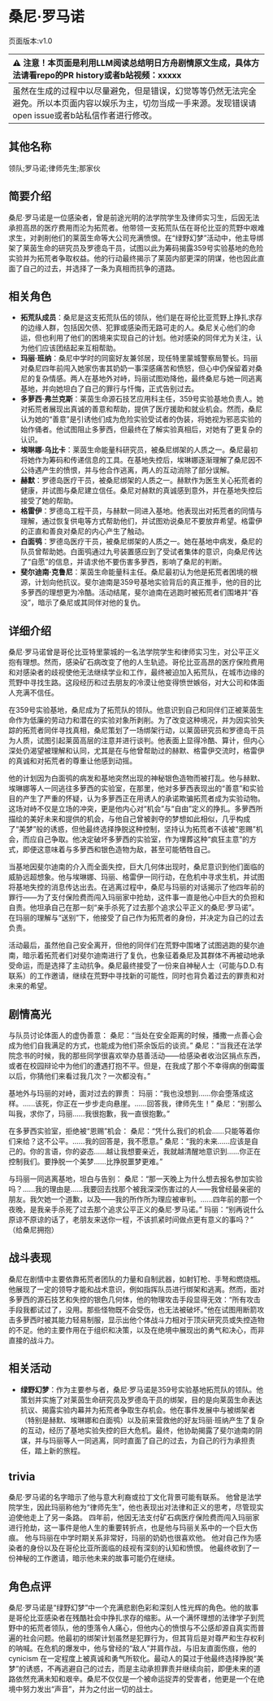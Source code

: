 # 桑尼·罗马诺
页面版本:v1.0
 

| :warning: 注意！本页面是利用LLM阅读总结明日方舟剧情原文生成，具体方法请看repo的PR history或者b站视频：xxxxx           |
|:----------------------------|
| 虽然在生成的过程中以尽量避免，但是错误，幻觉等等仍然无法完全避免。所以本页面内容以娱乐为主，切勿当成一手来源。发现错误请open issue或者b站私信作者进行修改。|



## 其他名称
领队;罗马诺;律师先生;那家伙
## 简要介绍
桑尼·罗马诺是一位感染者，曾是前途光明的法学院学生及律师实习生，后因无法承担高昂的医疗费用而沦为拓荒者。他带领一支拓荒队伍在哥伦比亚的荒野中艰难求生，对剥削他们的莱茵生命等大公司充满愤恨。在“绿野幻梦”活动中，他主导绑架了莱茵生命的研究员及罗德岛干员，试图以此为筹码揭露359号实验基地的危险实验并为拓荒者争取权益。他的行动最终揭示了莱茵内部更深的阴谋，他也因此直面了自己的过去，并选择了一条为真相而抗争的道路。
## 相关角色
-   **拓荒队成员**：桑尼是这支拓荒队伍的领队，他们是在哥伦比亚荒野上挣扎求存的边缘人群，包括因欠债、犯罪或感染而无路可走的人。桑尼关心他们的命运，但也利用了他们的困境来实现自己的计划。他对感染的同伴尤为关注，认为他们应该团结起来互相帮助。
-   **玛丽·班纳**：桑尼中学时的同窗好友兼邻居，现任特里蒙城警察局警长。玛丽对桑尼四年前闯入她家伤害其奶奶一事深感痛苦和愤怒，但心中仍保留着对桑尼的复杂情感。两人在基地外对峙，玛丽试图劝降他，最终桑尼与她一同逃离基地，并向她坦白了自己的罪行与忏悔，正式告别过去。
-   **多萝西·弗兰克斯**：莱茵生命源石技艺应用科主任，359号实验基地负责人。她对拓荒者展现出真诚的善意和帮助，提供了医疗援助和就业机会。然而，桑尼认为她的“善意”是引诱他们成为危险实验受试者的伪装，将她视为邪恶实验的始作俑者。他试图阻止多萝西，但最终在了解实验真相后，对她有了更复杂的认识。
-   **埃琳娜·乌比卡**：莱茵生命能量科研究员，被桑尼绑架的人质之一。桑尼最初将她作为筹码和传递信息的工具。在基地失控后，埃琳娜逐渐理解了桑尼因不公待遇产生的愤恨，并与他合作逃离，两人的互动消除了部分误解。
-   **赫默**：罗德岛医疗干员，被桑尼绑架的人质之一。赫默作为医生关心拓荒者的健康，并试图与桑尼建立信任。桑尼对赫默的真诚感到意外，并在基地失控后接受了她的帮助。
-   **格雷伊**：罗德岛工程干员，与赫默一同进入基地。他表现出对拓荒者的同情与理解，通过恢复供电等方式帮助他们，并试图劝说桑尼不要放弃希望。格雷伊的正直和善良对桑尼的内心产生了触动。
-   **白面鸮**：罗德岛医疗干员，被桑尼绑架的人质之一。她在基地中病发，桑尼的队员曾帮助她。白面鸮通过九号装置感应到了受试者集体的意识，向桑尼传达了“自愿”的信息，并请求他不要伤害多萝西，影响了桑尼的判断。
-   **斐尔迪南·克鲁尼**：莱茵生命能量科主任。桑尼最初认为他是拓荒者困境的根源，计划向他抗议。斐尔迪南是359号基地实验背后的真正推手，他的目的比多萝西的理想更为冷酷。活动结尾，斐尔迪南在逃跑时被拓荒者们围堵并“吞没”，暗示了桑尼或其同伴对他的复仇。
## 详细介绍
桑尼·罗马诺曾是哥伦比亚特里蒙城的一名法学院学生和律师实习生，对公平正义抱有理想。然而，感染矿石病改变了他的人生轨迹。哥伦比亚高昂的医疗保险费用和对感染者的歧视使他无法继续学业和工作，最终被迫加入拓荒队，在城市边缘的荒野中寻找生路。这段经历和过去朋友的冷漠让他变得愤世嫉俗，对大公司和体面人充满不信任。

在359号实验基地，桑尼成为了拓荒队的领队。他意识到自己和同伴们正被莱茵生命作为低廉的劳动力和潜在的实验对象所剥削。为了改变这种境况，并为因实验失踪的拓荒者同伴寻找真相，桑尼策划了一场绑架行动，以莱茵研究员和罗德岛干员为人质，试图引起莱茵高层的注意并进行谈判。他表面上显得冷酷、算计，但内心深处仍渴望被理解和认同，尤其是在与他曾帮助过的赫默、格雷伊交流时，格雷伊的真诚和对拓荒者的尊重让他感到动摇。

他的计划因为白面鸮的病发和基地突然出现的神秘银色造物而被打乱。他与赫默、埃琳娜等人一同逃往多萝西的实验室，在那里，他对多萝西表现出的“善意”和实验目的产生了严重的怀疑，认为多萝西正在用诱人的承诺欺骗拓荒者成为实验动物。这场对峙不仅是立场的冲突，更是他内心对“机会”与“自由”定义的挣扎。多萝西所描绘的美好未来和提供的机会，与他自己曾被剥夺的梦想如此相似，几乎构成了“美梦”般的诱惑，但他最终选择挣脱这种控制，坚持认为拓荒者不该被“恩赐”机会，而应自己争取。他决定破坏多萝西的实验室，作为埋葬这种“疯狂主意”的方式，即便这意味着与多萝西和银色造物为敌，甚至可能牺牲自己。

当基地因斐尔迪南的介入而全面失控，巨大几何体出现时，桑尼意识到他们面临的威胁远超想象。他与埃琳娜、玛丽、格雷伊一同行动，在危机中寻求生机，并试图将基地失控的消息传达出去。在逃离过程中，桑尼与玛丽的对话揭示了他四年前的罪行——为了支付保险费而闯入玛丽家中抢劫，这件事一直是他心中巨大的负担和自责。他坦承自己在那一刻“亲手杀死了过去那个追求公平正义的桑尼·罗马诺”。在玛丽的理解与“送别”下，他接受了自己作为拓荒者的身份，并决定为自己的过去负责。

活动最后，虽然他自己安全离开，但他的同伴们在荒野中围堵了试图逃跑的斐尔迪南，暗示着拓荒者们对斐尔迪南进行了复仇，也象征着桑尼及其群体不再被动地承受命运，而是选择了主动抗争。桑尼最终接受了一份来自神秘人士（可能与D.D.有联系）的工作邀请，继续在荒野中寻找新的可能性，同时也背负着过去的罪责和对未来的希望。
## 剧情高光
与队员讨论体面人的虚伪善意：
桑尼：“当处在安全距离的时候，播撒一点善心会成为他们自我满足的方式，也能成为他们茶余饭后的谈资。”
桑尼：“当我还在法学院念书的时候，我的那些同学很喜欢举办慈善活动——给感染者收治区捐点东西，或者在校园辩论中为他们的遭遇打抱不平。但是，在我成了那个不幸得病的倒霉蛋以后，你猜他们来看过我几次？一次都没有。”

基地外与玛丽的对峙，面对过去的罪责：
玛丽：“我也没想到......你会堕落成这样。......该死，你正在一步步走向悬崖。......回答我，律师先生！”
桑尼：“别那么叫我，求你了，玛丽......我很抱歉，我一直很抱歉。”

在多萝西实验室，拒绝被“恩赐”机会：
桑尼：“凭什么我们的机会......只能等着你们来给？这不公平。......我的回答是，我不愿意。”
桑尼：“我的未来......应该是自己的。你的言语，你的姿态......越让我想要亲近，我就越清醒地意识到......你正在控制我们。要挣脱一个美梦......比挣脱噩梦更难。”

与玛丽一同逃离基地，坦白与告别：
桑尼：“那一天晚上为什么想去报名参加实验吗？......我的理由是......我要回去找那个被我深深伤害过的人——我曾经最亲密的朋友。我欠她一个道歉，以及——我的所作所为理应被审判。......四年前的那一个夜晚，是我亲手杀死了过去那个追求公平正义的桑尼·罗马诺。”
玛丽：“别再说什么原谅不原谅的话了，老朋友来送你一程，不该抓紧时间做点更有意义的事吗？” （给桑尼拥抱）
## 战斗表现
桑尼在剧情中主要依靠拓荒者团队的力量和自制武器，如射钉枪、手弩和燃烧瓶。他展现了一定的领导才能和战术意识，例如指挥队员进行绑架和逃离。然而，面对多萝西的源石技艺和失控的银色几何体，他的物理攻击手段显得无效：“所有攻击手段我都试过了，没用。那些怪物既不会受伤，也无法被破坏。”他在试图用断箭攻击多萝西时被其能力轻易制服，显示出他个体战斗力相对于顶尖研究员或失控造物的不足。他的主要作用在于组织和决策，以及在绝境中展现出的勇气和决心，而非直接的战斗力。
## 相关活动
-   **绿野幻梦**：作为主要参与者，桑尼·罗马诺是359号实验基地拓荒队的领队。他策划并实施了对莱茵生命研究员及罗德岛干员的绑架，目的是向莱茵生命表达抗议、揭露实验内幕并为拓荒者争取生存机会。他在事件发展中与被绑架者（特别是赫默、埃琳娜和白面鸮）以及前来营救他的好友玛丽·班纳产生了复杂的互动，经历了基地实验失控的巨大危机。最终，他协助揭露了斐尔迪南的阴谋，并与玛丽等人一同逃离，同时直面了自己的过去，为自己的行为承担责任，踏上新的旅程。
## trivia
桑尼·罗马诺的名字暗示了他与意大利裔或拉丁文化背景可能有联系。
他曾是法学院学生，因此玛丽称他为“律师先生”，他也表现出对法律和正义的思考，尽管现实迫使他走上了另一条路。
四年前，他因无法支付矿石病医疗保险费而闯入玛丽家进行抢劫，这一事件是他人生的重要转折点，也是他与玛丽关系中的一个巨大伤痕。
他与玛丽在中学时期关系非常好，玛丽的奶奶也很喜欢他。
他对自己作为感染者的身份以及在哥伦比亚所面临的歧视有深刻的认知和愤恨。
他最终收到了一份神秘的工作邀请，暗示他未来的故事可能仍在继续。
## 角色点评
桑尼·罗马诺是“绿野幻梦”中一个充满悲剧色彩和深刻人性光辉的角色。他的故事是哥伦比亚感染者在残酷社会中挣扎求存的缩影。从一个满怀理想的法律学子到荒野中的拓荒者领队，他的堕落令人痛心，但他内心的愤恨与不公感却源自真实而普遍的社会问题。他最初的绑架计划虽然是犯罪行为，但其背后是对尊严和生存权利的呐喊。在危机的爆发中，他与曾经的“敌人”并肩作战，与旧友直面伤痕，他的 cynicism 在一定程度上被真诚和勇气所软化。最动人的莫过于他最终选择挣脱“美梦”的诱惑，不再逃避自己的过去，而是主动承担罪责并继续向前，即便未来的道路依然充满未知和艰辛。桑尼不仅仅是一个被命运捉弄的受害者，他更是一个在绝境中努力发出“声音”，并为之付出一切的战士。